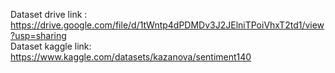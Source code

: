 Dataset drive link : https://drive.google.com/file/d/1tWntp4dPDMDv3J2JElniTPoiVhxT2td1/view?usp=sharing <br />
Dataset kaggle link: https://www.kaggle.com/datasets/kazanova/sentiment140 
